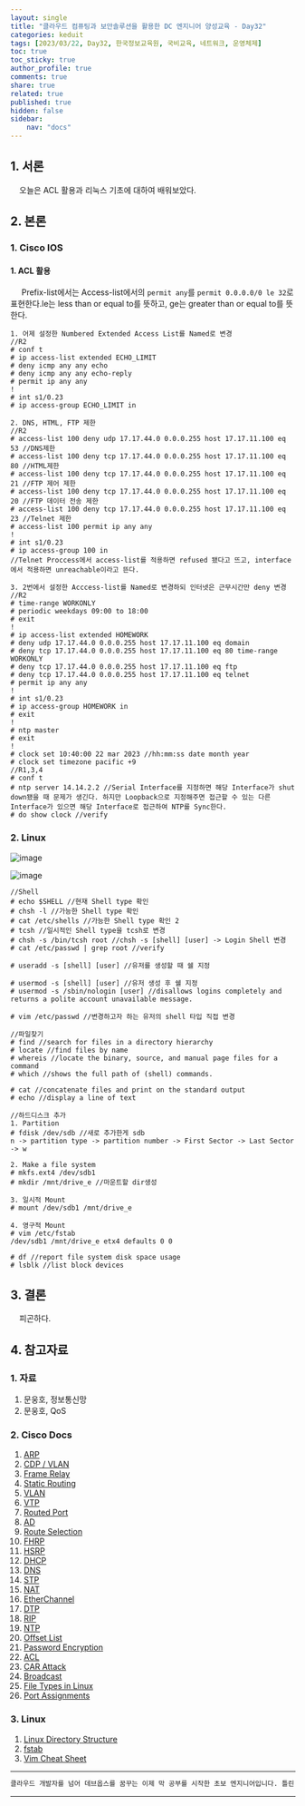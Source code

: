 ```yaml
---
layout: single
title: "클라우드 컴퓨팅과 보안솔루션을 활용한 DC 엔지니어 양성교육 - Day32"
categories: keduit
tags: [2023/03/22, Day32, 한국정보교육원, 국비교육, 네트워크, 운영체제]
toc: true
toc_sticky: true
author_profile: true
comments: true
share: true
related: true
published: true
hidden: false
sidebar: 
    nav: "docs"
---
```


## 1. 서론     

&nbsp;&nbsp;&nbsp;&nbsp;오늘은 ACL 활용과 리눅스 기초에 대하여 배워보았다.

## 2. 본론     

### 1. Cisco IOS   

#### 1. ACL 활용   

&nbsp;&nbsp;&nbsp;&nbsp; Prefix-list에서는 Access-list에서의 ```permit any```를 ```permit 0.0.0.0/0 le 32```로 표현한다.le는 less than or equal to를 뜻하고, ge는 greater than or equal to를 뜻한다.   

```
1. 어제 설정한 Numbered Extended Access List를 Named로 변경
//R2
# conf t
# ip access-list extended ECHO_LIMIT
# deny icmp any any echo
# deny icmp any any echo-reply
# permit ip any any
!
# int s1/0.23
# ip access-group ECHO_LIMIT in

2. DNS, HTML, FTP 제한
//R2
# access-list 100 deny udp 17.17.44.0 0.0.0.255 host 17.17.11.100 eq 53 //DNS제한
# access-list 100 deny tcp 17.17.44.0 0.0.0.255 host 17.17.11.100 eq 80 //HTML제한
# access-list 100 deny tcp 17.17.44.0 0.0.0.255 host 17.17.11.100 eq 21 //FTP 제어 제한
# access-list 100 deny tcp 17.17.44.0 0.0.0.255 host 17.17.11.100 eq 20 //FTP 데이터 전송 제한
# access-list 100 deny tcp 17.17.44.0 0.0.0.255 host 17.17.11.100 eq 23 //Telnet 제한
# access-list 100 permit ip any any
!
# int s1/0.23 
# ip access-group 100 in
//Telnet Proccess에서 access-list를 적용하면 refused 됐다고 뜨고, interface에서 적용하면 unreachable이라고 뜬다.

3. 2번에서 설정한 Acccess-list를 Named로 변경하되 인터넷은 근무시간만 deny 변경
//R2
# time-range WORKONLY
# periodic weekdays 09:00 to 18:00
# exit
!
# ip access-list extended HOMEWORK
# deny udp 17.17.44.0 0.0.0.255 host 17.17.11.100 eq domain
# deny tcp 17.17.44.0 0.0.0.255 host 17.17.11.100 eq 80 time-range WORKONLY
# deny tcp 17.17.44.0 0.0.0.255 host 17.17.11.100 eq ftp
# deny tcp 17.17.44.0 0.0.0.255 host 17.17.11.100 eq telnet
# permit ip any any
!
# int s1/0.23
# ip access-group HOMEWORK in
# exit
!
# ntp master
# exit
!
# clock set 10:40:00 22 mar 2023 //hh:mm:ss date month year
# clock set timezone pacific +9 
//R1,3,4
# conf t
# ntp server 14.14.2.2 //Serial Interface를 지정하면 해당 Interface가 shut down됐을 때 문제가 생긴다. 하지만 Loopback으로 지정해주면 접근할 수 있는 다른 Interface가 있으면 해당 Interface로 접근하여 NTP를 Sync한다.
# do show clock //verify
```

### 2. Linux   

![image](https://user-images.githubusercontent.com/124491456/226817154-b1bbafe6-7d04-4e21-aa88-5cb497d1da09.png)

![image](https://user-images.githubusercontent.com/124491456/226814670-a5249613-d022-449d-97b3-805586235438.png)

```
//Shell
# echo $SHELL //현재 Shell type 확인
# chsh -l //가능한 Shell type 확인
# cat /etc/shells //가능한 Shell type 확인 2
# tcsh //일시적인 Shell type을 tcsh로 변경
# chsh -s /bin/tcsh root //chsh -s [shell] [user] -> Login Shell 변경
# cat /etc/passwd | grep root //verify

# useradd -s [shell] [user] //유저를 생성할 때 쉘 지정

# usermod -s [shell] [user] //유저 생성 후 쉘 지정
# usermod -s /sbin/nologin [user] //disallows logins completely and returns a polite account unavailable message.

# vim /etc/passwd //변경하고자 하는 유저의 shell 타입 직접 변경
```

```
//파일찾기
# find //search for files in a directory hierarchy
# locate //find files by name
# whereis //locate the binary, source, and manual page files for a command
# which //shows the full path of (shell) commands.
```

```
# cat //concatenate files and print on the standard output
# echo //display a line of text
```

```
//하드디스크 추가
1. Partition
# fdisk /dev/sdb //새로 추가한게 sdb
n -> partition type -> partition number -> First Sector -> Last Sector -> w

2. Make a file system
# mkfs.ext4 /dev/sdb1
# mkdir /mnt/drive_e //마운트할 dir생성

3. 일시적 Mount
# mount /dev/sdb1 /mnt/drive_e 

4. 영구적 Mount
# vim /etc/fstab
/dev/sdb1 /mnt/drive_e etx4 defaults 0 0

# df //report file system disk space usage
# lsblk //list block devices
```

## 3. 결론     

&nbsp;&nbsp;&nbsp;&nbsp;피곤하다.

## 4. 참고자료   

### 1. 자료

1. 문웅호, 정보통신망   
2. 문웅호, QoS   

### 2. Cisco Docs

1. [ARP](https://www.cisco.com/c/en/us/td/docs/ios-xml/ios/ipaddr_arp/configuration/15-s/arp-15-s-book/Configuring-Address-Resolution-Protocol.html)   
2. [CDP / VLAN](https://www.cisco.com/c/en/us/td/docs/ios-xml/ios/cdp/configuration/15-mt/cdp-15-mt-book/nm-cdp-discover.html)   
3. [Frame Relay](https://www.cisco.com/c/en/us/support/docs/wan/frame-relay/16563-12.html)   
4. [Static Routing](https://www.cisco.com/c/en/us/td/docs/switches/datacenter/nexus3000/sw/unicast/503_u1_2/nexus3000_unicast_config_gd_503_u1_2/l3_route.html)   
5. [VLAN](https://www.cisco.com/c/en/us/td/docs/switches/datacenter/sw/5_x/nx-os/layer2/configuration/guide/Cisco_Nexus_7000_Series_NX-OS_Layer_2_Switching_Configuration_Guide_Release_5-x_chapter4.html)   
6. [VTP](https://www.cisco.com/c/en/us/support/docs/lan-switching/vtp/10558-21.html)   
7. [Routed Port](https://www.ciscopress.com/articles/article.asp?p=2990405&seqNum=4)   
8. [AD](https://www.cisco.com/c/en/us/support/docs/ip/border-gateway-protocol-bgp/15986-admin-distance.html)   
9. [Route Selection](https://www.cisco.com/c/en/us/support/docs/ip/enhanced-interior-gateway-routing-protocol-eigrp/8651-21.html)   
10. [FHRP](https://www.cisco.com/c/en/us/td/docs/ios-xml/ios/ipapp_fhrp/configuration/xe-16/fhp-xe-16-book/fhp-hsrp-mgo.html)   
11. [HSRP](https://www.cisco.com/c/en/us/support/docs/ip/hot-standby-router-protocol-hsrp/9234-hsrpguidetoc.html)   
12. [DHCP](https://www.cisco.com/c/en/us/td/docs/ios-xml/ios/ipaddr_dhcp/configuration/15-sy/dhcp-15-sy-book/config-dhcp-server.html)   
13. [DNS](https://www.cisco.com/c/en/us/td/docs/ios-xml/ios/ipaddr_dns/configuration/15-mt/dns-15-mt-book/dns-config-dns.html)   
14. [STP](https://www.cisco.com/c/en/us/td/docs/ios-xml/ios/lanswitch/configuration/xe-16/lanswitch-xe-16-book/lsw-span-tree-prot.html)   
15. [NAT](https://www.cisco.com/c/en/us/td/docs/ios-xml/ios/ipaddr_nat/configuration/15-mt/nat-15-mt-book/iadnat-addr-consv.html)   
16. [EtherChannel](https://www.cisco.com/c/en/us/support/docs/lan-switching/etherchannel/98469-ios-etherchannel.html)   
17. [DTP](https://www.ciscopress.com/articles/article.asp?p=2181837&seqNum=8)   
18. [RIP](https://www.cisco.com/c/en/us/td/docs/ios-xml/ios/iproute_rip/configuration/15-mt/irr-15-mt-book/irr-cfg-info-prot.html)   
19. [NTP](https://www.cisco.com/c/en/us/td/docs/switches/lan/catalyst4000/8-2glx/configuration/guide/ntp.html)   
20. [Offset List](https://www.cisco.com/c/en/us/support/docs/ip/enhanced-interior-gateway-routing-protocol-eigrp/13673-14.html#modifycompositemetric)   
21. [Password Encryption](https://www.cisco.com/c/en/us/support/docs/security-vpn/remote-authentication-dial-user-service-radius/107614-64.html)    
22. [ACL](https://www.cisco.com/c/en/us/support/docs/security/ios-firewall/23602-confaccesslists.html)   
23. [CAR Attack](https://www.cisco.com/c/ko_kr/support/docs/ios-nx-os-software/ios-software-releases-122-mainline/12764-car-rate-limit-icmp.pdf)   
24. [Broadcast](https://www.practicalnetworking.net/stand-alone/local-broadcast-vs-directed-broadcast/)   
25. [File Types in Linux](https://linuxconfig.org/identifying-file-types-in-linux)   
26. [Port Assignments](https://www.cisco.com/en/US/docs/routers/access/800/850/software/configuration/guide/tcpports.html)   

### 3. Linux

1. [Linux Directory Structure](https://www.geeksforgeeks.org/linux-directory-structure/)   
2. [fstab](https://www.redhat.com/sysadmin/etc-fstab)   
3. [Vim Cheat Sheet](https://vim.rtorr.com/)   
   
---

```bash
클라우드 개발자를 넘어 데브옵스를 꿈꾸는 이제 막 공부를 시작한 초보 엔지니어입니다. 틀린 점이 있으면 친절하게 댓글 부탁드립니다. :)
```

---
